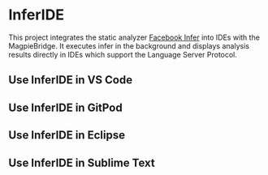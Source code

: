 # InferIDE
This project integrates the static analyzer [Facebook Infer](https://github.com/facebook/infer) into IDEs with the MagpieBridge.
It executes infer in the background and displays analysis results directly in IDEs which support the Language Server Protocol.

## Use InferIDE in VS Code

## Use InferIDE in GitPod

## Use InferIDE in Eclipse

## Use InferIDE in Sublime Text
